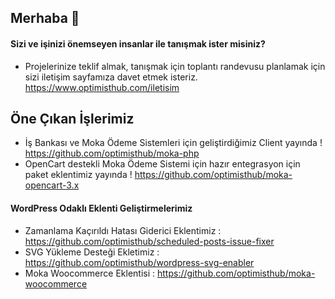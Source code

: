 ## Merhaba 👋

#### Sizi ve işinizi önemseyen insanlar ile tanışmak ister misiniz?

- Projelerinize teklif almak, tanışmak için toplantı randevusu planlamak için sizi iletişim sayfamıza davet etmek isteriz. https://www.optimisthub.com/iletisim

## Öne Çıkan İşlerimiz

- İş Bankası ve Moka Ödeme Sistemleri için geliştirdiğimiz Client yayında ! https://github.com/optimisthub/moka-php
- OpenCart destekli Moka Ödeme Sistemi için hazır entegrasyon için paket eklentimiz yayında ! https://github.com/optimisthub/moka-opencart-3.x

#### WordPress Odaklı Eklenti Geliştirmelerimiz 

- Zamanlama Kaçırıldı Hatası Giderici Eklentimiz : https://github.com/optimisthub/scheduled-posts-issue-fixer
- SVG Yükleme Desteği Ekletimiz : https://github.com/optimisthub/wordpress-svg-enabler
- Moka Woocommerce Eklentisi : https://github.com/optimisthub/moka-woocommerce
